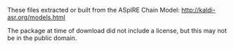 These files extracted or built from the ASpIRE Chain Model:
http://kaldi-asr.org/models.html

The package at time of download did not include a license, but this may not
be in the public domain.
